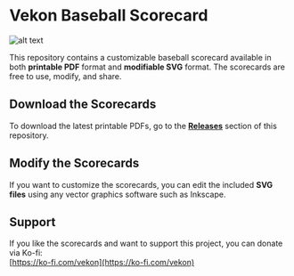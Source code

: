 # **Vekon Baseball Scorecard**  
![alt text](image-url)

This repository contains a customizable baseball scorecard available in both **printable PDF** format and **modifiable SVG** format. The scorecards are free to use, modify, and share.  

## **Download the Scorecards**  
To download the latest printable PDFs, go to the **[Releases](https://github.com/vekon09/VekonBaseballScoresheet/releases)** section of this repository.  

## **Modify the Scorecards**  
If you want to customize the scorecards, you can edit the included **SVG files** using any vector graphics software such as Inkscape.  
 
## **Support**  
If you like the scorecards and want to support this project, you can donate via Ko-fi:  
[https://ko-fi.com/vekon](https://ko-fi.com/vekon)  
